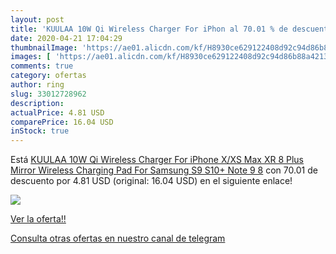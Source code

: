 ```yaml
---
layout: post
title: 'KUULAA 10W Qi Wireless Charger For iPhon al 70.01 % de descuento'
date: 2020-04-21 17:04:29
thumbnailImage: 'https://ae01.alicdn.com/kf/H8930ce629122408d92c94d86b88a4213y/KUULAA-10W-Qi-Wireless-Charger-For-iPhone-X-XS-Max-XR-8-Plus-Mirror-Wireless-Charging.jpg_350x350._SL200_.jpg'
images: [ 'https://ae01.alicdn.com/kf/H8930ce629122408d92c94d86b88a4213y/KUULAA-10W-Qi-Wireless-Charger-For-iPhone-X-XS-Max-XR-8-Plus-Mirror-Wireless-Charging.jpg_350x350._SL200_.jpg' ]
comments: true
category: ofertas
author: ring
slug: 33012728962
description:
actualPrice: 4.81 USD
comparePrice: 16.04 USD
inStock: true
---
```


Está [KUULAA 10W Qi Wireless Charger For iPhone X/XS Max XR 8 Plus Mirror Wireless Charging Pad For Samsung S9 S10+ Note 9 8](https://www.amazon.com/dp/33012728962/?tag=redken08-20) con 70.01 de descuento por 4.81 USD (original: 16.04 USD) en el siguiente enlace!

[![](https://ae01.alicdn.com/kf/H8930ce629122408d92c94d86b88a4213y/KUULAA-10W-Qi-Wireless-Charger-For-iPhone-X-XS-Max-XR-8-Plus-Mirror-Wireless-Charging.jpg_350x350._SL200_.jpg)](https://www.amazon.com/dp/33012728962/?tag=redken08-20)

[Ver la oferta!!](https://www.amazon.com/dp/33012728962/?tag=redken08-20)

[Consulta otras ofertas en nuestro canal de telegram](https://t.me/s/ofertas25)
